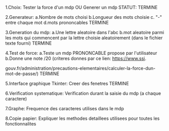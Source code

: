 1.Choix: Tester la force d'un mdp OU Generer un mdp STATUT: TERMINE

2.Generateur: a.Nombre de mots choisi b.Longueur des mots choisie c. "-" entre chaque mot d.mots prononcables TERMINE

3.Generation du mdp: a.Une lettre aleatoire dans l'abc b.mot aleatoire parmi les mots qui commencent par la lettre choisie aleatoirement (dans le fichier texte fourni) TERMINE

4.Test de force: a.Teste un mdp PRONONCABLE propose par l'utilisateur b.Donne une note /20 (criteres donnes par ce lien: https://www.ssi.

gouv.fr/administration/precautions-elementaires/calculer-la-force-dun-mot-de-passe/) TERMINE

5.Interface graphique Tkinter: Creer des fenetres TERMINE

6.Verification systematique: Verification durant la saisie du mdp (a chaque caractere)

7.Graphe: Frequence des caracteres utilises dans le mdp

8.Copie papier: Expliquer les methodes detaillees utilisees pour toutes les fonctionnalites
